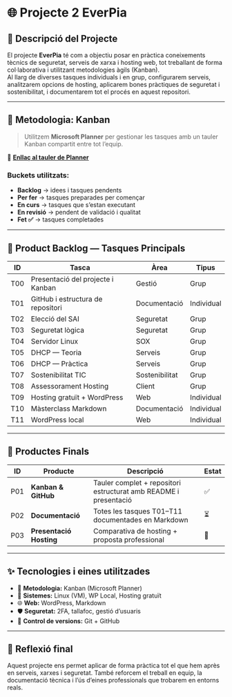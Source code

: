 # 🌐 Projecte 2 **EverPia**  

## 📝 **Descripció del Projecte**

El projecte **EverPia** té com a objectiu posar en pràctica coneixements tècnics de seguretat, serveis de xarxa i hosting web, tot treballant de forma col·laborativa i utilitzant metodologies àgils (Kanban).  
Al llarg de diverses tasques individuals i en grup, configurarem serveis, analitzarem opcions de hosting, aplicarem bones pràctiques de seguretat i sostenibilitat, i documentarem tot el procés en aquest repositori.

---

## 🧭 **Metodologia: Kanban**

> Utilitzem **Microsoft Planner** per gestionar les tasques amb un tauler Kanban compartit entre tot l’equip.

📎 [**Enllaç al tauler de Planner**](Projecte3/Kanban/enllaç_planner.md)

### Buckets utilitzats:
- **Backlog** → idees i tasques pendents  
- **Per fer** → tasques preparades per començar  
- **En curs** → tasques que s’estan executant  
- **En revisió** → pendent de validació i qualitat  
- **Fet ✅** → tasques completades

---

## 🧱 **Product Backlog — Tasques Principals**

| ID | Tasca | Àrea | Tipus
|----|-------|------|-------
| T00 | Presentació del projecte i Kanban | Gestió | Grup
| T01 | GitHub i estructura de repositori | Documentació | Individual
| T02 | Elecció del SAI | Seguretat | Grup
| T03 | Seguretat lògica | Seguretat | Grup
| T04 | Servidor Linux | SOX | Grup
| T05 | DHCP — Teoria | Serveis | Grup
| T06 | DHCP — Pràctica | Serveis | Grup
| T07 | Sostenibilitat TIC | Sostenibilitat | Grup
| T08 | Assessorament Hosting | Client | Grup
| T09 | Hosting gratuït + WordPress | Web | Individual
| T10 | Màsterclass Markdown | Documentació | Individual
| T11 | WordPress local | Web | Individual

---

## 🏁 **Productes Finals**

| ID | Producte | Descripció | Estat |
|----|----------|------------|-------|
| P01 | **Kanban & GitHub** | Tauler complet + repositori estructurat amb README i presentació | ✅ |
| P02 | **Documentació** | Totes les tasques T01–T11 documentades en Markdown | ⏳ |
| P03 | **Presentació Hosting** | Comparativa de hosting + proposta professional | 📌 |

---

## ✨ **Tecnologies i eines utilitzades**

- 🧠 **Metodologia:** Kanban (Microsoft Planner)  
- 🐧 **Sistemes:** Linux (VM), WP Local, Hosting gratuït  
- 🌐 **Web:** WordPress, Markdown  
- 🛡️ **Seguretat:** 2FA, tallafoc, gestió d’usuaris  
- 💾 **Control de versions:** Git + GitHub

---

## 🧠 **Reflexió final**

Aquest projecte ens permet aplicar de forma pràctica tot el que hem après en serveis, xarxes i seguretat. També reforcem el treball en equip, la documentació tècnica i l’ús d’eines professionals que trobarem en entorns reals.

